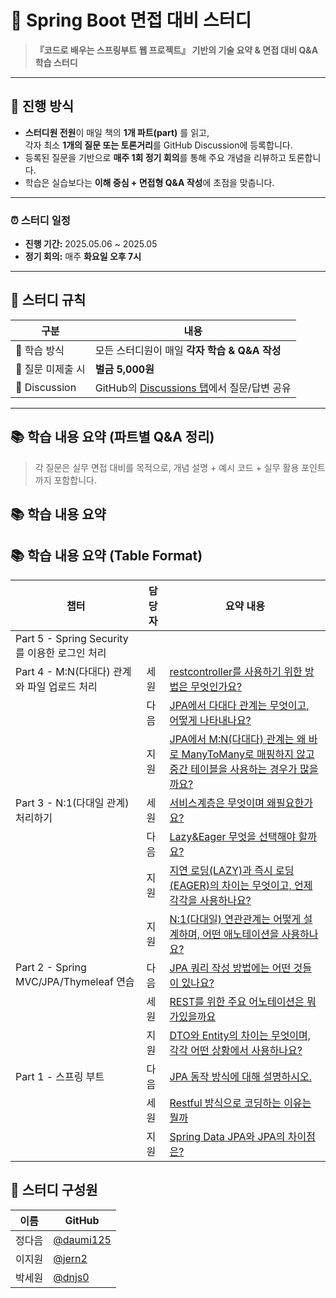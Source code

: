 # 📘 Spring Boot 면접 대비 스터디

> **『코드로 배우는 스프링부트 웹 프로젝트』 기반의 기술 요약 & 면접 대비 Q&A 학습 스터디**

---

## 🚀 진행 방식

- **스터디원 전원**이 매일 책의 **1개 파트(part)** 를 읽고,  
  각자 최소 **1개의 질문 또는 토론거리**를 GitHub Discussion에 등록합니다.
- 등록된 질문을 기반으로 **매주 1회 정기 회의**를 통해 주요 개념을 리뷰하고 토론합니다.
- 학습은 실습보다는 **이해 중심 + 면접형 Q&A 작성**에 초점을 맞춥니다.

---

### ⏰ 스터디 일정

- **진행 기간:** 2025.05.06 ~ 2025.05
- **정기 회의:** 매주 **화요일 오후 7시**

---

## 📏 스터디 규칙

| 구분 | 내용 |
|------|------|
| 🔄 학습 방식 | 모든 스터디원이 매일 **각자 학습 & Q&A 작성** |
| 📌 질문 미제출 시 | **벌금 5,000원** |
| 💬 Discussion | GitHub의 [Discussions 탭](https://github.com/daumi125/spring-study/discussions)에서 질문/답변 공유 |

---

## 📚 학습 내용 요약 (파트별 Q&A 정리)

> 각 질문은 실무 면접 대비를 목적으로, 개념 설명 + 예시 코드 + 실무 활용 포인트까지 포함합니다.

## 📚 학습 내용 요약

## 📚 학습 내용 요약 (Table Format)

| 챕터 | 담당자 | 요약 내용 |
|------|--------|-----------|
| Part 5 - Spring Security를 이용한 로그인 처리 |  |  |
| Part 4 - M:N(다대다) 관계와 파일 업로드 처리 | 세원 | [restcontroller를 사용하기 위한 방법은 무엇인가요?](https://github.com/daumi125/springBoot-study/discussions/9) |
|  | 다음 | [JPA에서 다대다 관계는 무엇이고, 어떻게 나타내나요?](https://github.com/daumi125/springBoot-study/discussions/13) |
|  | 지원 | [JPA에서 M:N(다대다) 관계는 왜 바로 ManyToMany로 매핑하지 않고 중간 테이블을 사용하는 경우가 많을까요?](https://github.com/daumi125/springBoot-study/discussions/14) |
| Part 3 - N:1(다대일 관계) 처리하기 | 세원 |  [서비스계층은 무엇이며 왜필요한가요?](https://github.com/daumi125/springBoot-study/discussions/8) |
|  | 다음 |  [Lazy&Eager 무엇을 선택해야 할까요?](https://github.com/daumi125/springBoot-study/discussions/10) |
|  | 지원 |  [지연 로딩(LAZY)과 즉시 로딩(EAGER)의 차이는 무엇이고, 언제 각각을 사용하나요?](https://github.com/daumi125/springBoot-study/discussions/11) |
|  | 지원 |  [N:1(다대일) 연관관계는 어떻게 설계하며, 어떤 애노테이션을 사용하나요?](https://github.com/daumi125/springBoot-study/discussions/12) |
| Part 2 - Spring MVC/JPA/Thymeleaf 연습 | 다음 | [JPA 쿼리 작성 방법에는 어떤 것들이 있나요?](https://github.com/daumi125/springBoot-study/discussions/4) |
|  | 세원 | [REST를 위한 주요 어노테이션은 뭐가있을까요](https://github.com/daumi125/springBoot-study/discussions/5) |
|  | 지원 | [DTO와 Entity의 차이는 무엇이며, 각각 어떤 상황에서 사용하나요?](https://github.com/daumi125/springBoot-study/discussions/7) |
| Part 1 - 스프링 부트 | 다음 |  [JPA 동작 방식에 대해 설명하시오.](https://github.com/daumi125/springBoot-study/discussions/6) |
|  | 세원 | [Restful 방식으로 코딩하는 이유는 뭘까](https://github.com/daumi125/springBoot-study/discussions/3) |
|  | 지원 | [Spring Data JPA와 JPA의 차이점은?](https://github.com/daumi125/springBoot-study/discussions/6) |


## 👥 스터디 구성원

| 이름 | GitHub |
|------|--------|
| 정다음 | [@daumi125](https://github.com/daumi125) |
| 이지원 | [@jern2](https://github.com/jern2) |
| 박세원 | [@dnjs0](https://github.com/dnjs0) |

